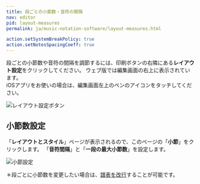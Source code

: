 ```yaml
---
title: 段ごとの小節数・音符の間隔
nav: editor
pid: layout-measures
permalink: ja/music-notation-software/layout-measures.html

action.setSystemBreakPolicy: true
action.setNotesSpacingCoeff: true
---
```


段ごとの小節数や音符の間隔を調節するには、印刷ボタンの右隣にある**レイアウト設定**をクリックしてください。
ウェブ版では編集画面の右上に表示されています。
<br>iOSアプリをお使いの場合は、編集画面左上のペンのアイコンをタッチしてください。

![レイアウト設定ボタン](/help/assets/img/editor/toolbar-print-layout.png)

## 小節数設定

「**レイアウトとスタイル**」ページが表示されるので、このページの「**小節**」をクリックします。
「**音符間隔**」と「**一段の最大小節数**」を設定します。


![小節設定](/help/assets/img/editor-ja/layout-measures.png)

＊段ごとに小節数を変更したい場合は、[譜表を改行](/help/ja/music-notation-software/system-break.html)することが可能です。